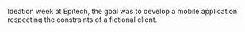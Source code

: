 Ideation week at Epitech, the goal was to develop a mobile application respecting the constraints of a fictional client.  
